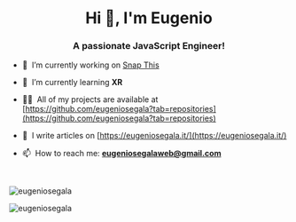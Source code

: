 <h1 align="center">Hi 👋, I'm Eugenio</h1>
<h3 align="center">A passionate JavaScript Engineer!</h3>

- 🔭 &nbsp;I’m currently working on [Snap This](https://github.com/eugeniosegala/snap-this)

- 🌱 &nbsp;I’m currently learning **XR**

- 👨‍💻 &nbsp;All of my projects are available at [https://github.com/eugeniosegala?tab=repositories](https://github.com/eugeniosegala?tab=repositories)

- 📝 &nbsp;I write articles on [https://eugeniosegala.it/](https://eugeniosegala.it/)

- 📫  &nbsp;How to reach me: **eugeniosegalaweb@gmail.com**

<br />

<p><img align="center" src="https://github-readme-stats.vercel.app/api?username=eugeniosegala&show_icons=true&theme=tokyonight" alt="eugeniosegala" /></p>

<p><img align="center" src="https://github-readme-stats.vercel.app/api/top-langs/?username=eugeniosegala&layout=compact&hide=html&theme=tokyonight" alt="eugeniosegala" /></p>
